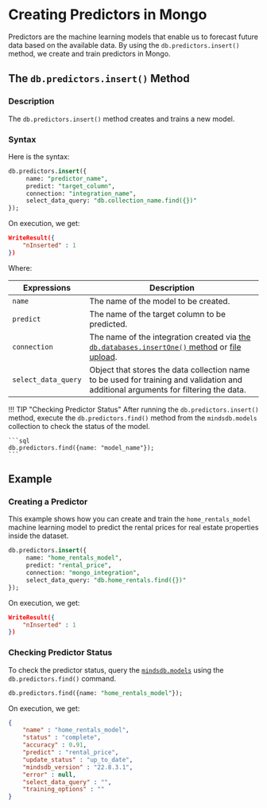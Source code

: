 # Creating Predictors in Mongo

Predictors are the machine learning models that enable us to forecast future data based on the available data. By using the `db.predictors.insert()` method, we create and train predictors in Mongo.

## The `db.predictors.insert()` Method

### Description

The `db.predictors.insert()` method creates and trains a new model.

### Syntax

Here is the syntax:

```sql
db.predictors.insert({
     name: "predictor_name",
     predict: "target_column",
     connection: "integration_name",
     select_data_query: "db.collection_name.find({})"
});
```

On execution, we get:

```json
WriteResult({
    "nInserted" : 1
})
```

Where:

| Expressions                                     | Description                                                                                                                           |
| ----------------------------------------------- | ------------------------------------------------------------------------------------------------------------------------------------- |
| `name`                                          | The name of the model to be created.                                                                                                  |
| `predict`                                       | The name of the target column to be predicted.                                                                                        |
| `connection`                                    | The name of the integration created via [the `db.databases.insertOne()` method](/mongo/database/) or [file upload](/sql/create/file/).|
| `select_data_query`                             | Object that stores the data collection name to be used for training and validation and additional arguments for filtering the data.   |

!!! TIP "Checking Predictor Status"
    After running the `db.predictors.insert()` method, execute the `db.predictors.find()` method from the `mindsdb.models` collection to check the status of the model.

    ```sql
    db.predictors.find({name: "model_name"});
    ```

## Example

### Creating a Predictor

This example shows how you can create and train the `home_rentals_model` machine learning model to predict the rental prices for real estate properties inside the dataset.

```sql
db.predictors.insert({
     name: "home_rentals_model",
     predict: "rental_price",
     connection: "mongo_integration",
     select_data_query: "db.home_rentals.find({})"
});
```

On execution, we get:

```json
WriteResult({
    "nInserted" : 1
})
```

### Checking Predictor Status

To check the predictor status, query the [`mindsdb.models`](/mongo/collection-structure/#the-predictors-collection) using the `db.predictors.find()` command.

```sql
db.predictors.find({name: "home_rentals_model"});
```

On execution, we get:
 
```json
{ 
    "name" : "home_rentals_model", 
    "status" : "complete", 
    "accuracy" : 0.91, 
    "predict" : "rental_price", 
    "update_status" : "up_to_date", 
    "mindsdb_version" : "22.8.3.1", 
    "error" : null,
    "select_data_query" : "", 
    "training_options" : ""
}
```
